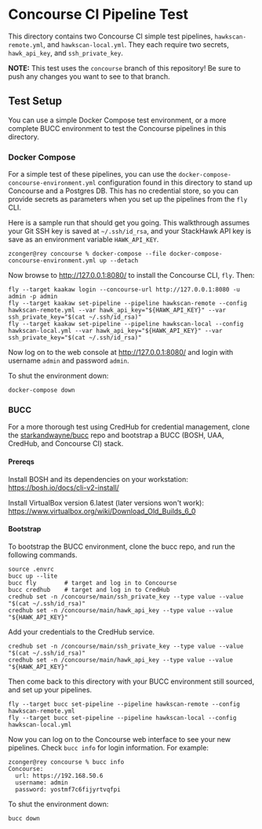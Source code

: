 # Concourse CI Pipeline Test

This directory contains two Concourse CI simple test pipelines, `hawkscan-remote.yml`, and `hawkscan-local.yml`. They each require two secrets, `hawk_api_key`, and `ssh_private_key`.

**NOTE:** This test uses the `concourse` branch of this repository! Be sure to push any changes you want to see to that branch.

## Test Setup

You can use a simple Docker Compose test environment, or a more complete BUCC environment to test the Concourse pipelines in this directory.

### Docker Compose

For a simple test of these pipelines, you can use the `docker-compose-concourse-environment.yml` configuration found in this directory to stand up Concourse and a Postgres DB. This has no credential store, so you can provide secrets as parameters when you set up the pipelines from the `fly` CLI.

Here is a sample run that should get you going. This walkthrough assumes your Git SSH key is saved at `~/.ssh/id_rsa`, and your StackHawk API key is save as an environment variable `HAWK_API_KEY`.

```shell
zconger@rey concourse % docker-compose --file docker-compose-concourse-environment.yml up --detach 
```

Now browse to http://127.0.0.1:8080/ to install the Concourse CLI, `fly`. Then:

```shell
fly --target kaakaw login --concourse-url http://127.0.0.1:8080 -u admin -p admin
fly --target kaakaw set-pipeline --pipeline hawkscan-remote --config hawkscan-remote.yml --var hawk_api_key="${HAWK_API_KEY}" --var ssh_private_key="$(cat ~/.ssh/id_rsa)"
fly --target kaakaw set-pipeline --pipeline hawkscan-local --config hawkscan-local.yml --var hawk_api_key="${HAWK_API_KEY}" --var ssh_private_key="$(cat ~/.ssh/id_rsa)"
```

Now log on to the web console at http://127.0.0.1:8080/ and login with username `admin` and password `admin`.

To shut the environment down:

```shell
docker-compose down
```

### BUCC

For a more thorough test using CredHub for credential management, clone the [starkandwayne/bucc](https://github.com/starkandwayne/bucc) repo and bootstrap a BUCC (BOSH, UAA, CredHub, and Concourse CI) stack.

#### Prereqs

Install BOSH and its dependencies on your workstation:
https://bosh.io/docs/cli-v2-install/

Install VirtualBox version 6.latest (later versions won't work):
https://www.virtualbox.org/wiki/Download_Old_Builds_6_0

#### Bootstrap

To bootstrap the BUCC environment, clone the bucc repo, and run the following commands.

```shell
source .envrc
bucc up --lite
bucc fly        # target and log in to Concourse
bucc credhub    # target and log in to CredHub
credhub set -n /concourse/main/ssh_private_key --type value --value "$(cat ~/.ssh/id_rsa)"
credhub set -n /concourse/main/hawk_api_key --type value --value "${HAWK_API_KEY}"
```

Add your credentials to the CredHub service.

```shell
credhub set -n /concourse/main/ssh_private_key --type value --value "$(cat ~/.ssh/id_rsa)"
credhub set -n /concourse/main/hawk_api_key --type value --value "${HAWK_API_KEY}"
```

Then come back to this directory with your BUCC environment still sourced, and set up your pipelines.

```shell
fly --target bucc set-pipeline --pipeline hawkscan-remote --config hawkscan-remote.yml
fly --target bucc set-pipeline --pipeline hawkscan-local --config hawkscan-local.yml
```

Now you can log on to the Concourse web interface to see your new pipelines. Check `bucc info` for login information. For example:

```shell
zconger@rey concourse % bucc info
Concourse:
  url: https://192.168.50.6
  username: admin
  password: yostmf7c6fijyrtvqfpi
```

To shut the environment down:

```shell
bucc down
```
